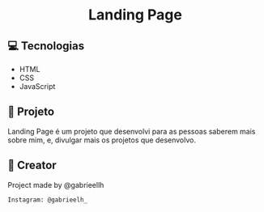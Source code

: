 <h1 align="center">Landing Page</h1>


## 💻 Tecnologias

<ul>
    <li>HTML</li>
    <li>CSS</li>
    <li>JavaScript</li>
</ul>

## 📢 Projeto

<p>Landing Page é um projeto que desenvolvi para as pessoas saberem mais sobre mim, e, divulgar mais os projetos que desenvolvo.</p>

## 🚀 Creator

<p>Project made by @gabrieellh

    Instagram: @gabrieelh_
</p>